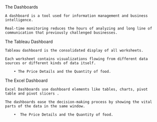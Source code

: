 The Dashboards

    A dashboard is a tool used for information management and business intelligence.
    
    Real-time monitoring reduces the hours of analyzing and long line of communication that previously challenged businesses.

The Tableau Dashboard

    Tableau dashboard is the consolidated display of all worksheets.
    
    Each worksheet contains visualizations flowing from different data sources or different kinds of data itself. 
    
        • The Price Details and the Quantity of food.

The Excel Dashboard

    Excel Dashboards use dashboard elements like tables, charts, pivot table and pivot slicers .
    
    The dashboards ease the decision-making process by showing the vital parts of the data in the same window.
    
        •  The Price Details and the Quantity of food.

